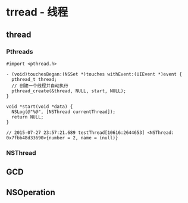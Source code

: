 # trread - 线程

## thread

### Pthreads
```oc
#import <pthread.h>

- (void)touchesBegan:(NSSet *)touches withEvent:(UIEvent *)event {
  pthread_t thread;
  // 创建一个线程并自动执行
  pthread_create(&thread, NULL, start, NULL);
}

void *start(void *data) {
  NSLog(@"%@", [NSThread currentThread]);
  return NULL;
}

// 2015-07-27 23:57:21.689 testThread[10616:2644653] <NSThread: 0x7fbb48d33690>{number = 2, name = (null)}
```
### NSThread

## GCD

## NSOperation